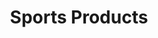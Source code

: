 ---
ee_id_thing: '145'
site: '1'
type: '2'
inv_num: 2010-077
add_credit:
url: 2010-077-sports-products
title: Sports Products
year: '2010'
display_year: '2010'
medium: painted bronze, rubber, and Oakley M-Frame lenses
dims: 2 x 5 x 5 inches
pitch:
ps:
live_url:
youtube:
related_code:
imgs: sports-products-2010-077-full-database-ropac_1.jpg
subheading:
download:
commission:
related:
layout: things-i-made
---